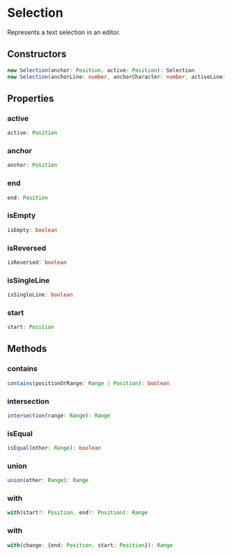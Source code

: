 # Selection

Represents a text selection in an editor.

## Constructors

```typescript
new Selection(anchor: Position, active: Position): Selection
new Selection(anchorLine: number, anchorCharacter: number, activeLine: number, activeCharacter: number): Selection
```

## Properties

### active

```typescript
active: Position
```

### anchor

```typescript
anchor: Position
```

### end

```typescript
end: Position
```

### isEmpty

```typescript
isEmpty: boolean
```

### isReversed

```typescript
isReversed: boolean
```

### isSingleLine

```typescript
isSingleLine: boolean
```

### start

```typescript
start: Position
```

## Methods

### contains

```typescript
contains(positionOrRange: Range | Position): boolean
```

### intersection

```typescript
intersection(range: Range): Range
```

### isEqual

```typescript
isEqual(other: Range): boolean
```

### union

```typescript
union(other: Range): Range
```

### with

```typescript
with(start?: Position, end?: Position): Range
```

### with

```typescript
with(change: {end: Position, start: Position}): Range
```

